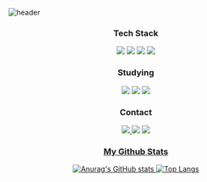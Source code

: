 ![header](https://capsule-render.vercel.app/api?type=transparent&text=Hello%20World!&desc=PJ's%20Github&descAlignY=80&descAlign=68&color=timeGradient)



 
 
 <h3 align="center"> Tech Stack </h3>
<div align="center">
<img src="https://img.shields.io/badge/Fortran-734F96?style=flat-square&logo=Fortran&logoColor=white"/> <img src="https://img.shields.io/badge/Python-3776AB?style=flat-square&logo=Python&logoColor=white"/> <img src="https://img.shields.io/badge/C-A8B9CC?style=flat-square&logo=C&logoColor=white"/> <img src="https://img.shields.io/badge/Java-007396?style=flat-square&logo=Java&logoColor=white"/>

 <h3 align="center"> Studying </h3>
<div align="center">
<img src="https://img.shields.io/badge/TensorFlow-FF6F00?style=flat-square&logo=TensorFlow&logoColor=white"/> <img src="https://img.shields.io/badge/Go-00ADD8?style=flat-square&logo=Go&logoColor=white"/> <img src="https://img.shields.io/badge/JavaScript-F7DF1E?style=flat-square&logo=JavaScript&logoColor=white"/>

 <h3 align="center"> Contact </h3>
 <div align="center">
<a href="https://github.com/pyungjinpark"><img src="https://img.shields.io/badge/Github-181717?style=flat-square&logo=Github&logoColor=white&link=https://github.com/pyungjinpark"/>  <a href="mailto:pjpark@postech.ac.kr" target="_blank"><img src="https://img.shields.io/badge/Gmail-EA4335?style=flat-square&logo=Gmail&logoColor=white"/></a> <a href="https://www.instagram.com/pjp_95/"><img src="https://img.shields.io/badge/Instagram-E4405F?style=flat-square&logo=Instagram&logoColor=white&link=https://www.instagram.com/pjp_95"/> 

  <h3 align="center">My Github Stats</h3>
<div align="center">
 
![Anurag's GitHub stats](https://github-readme-stats.vercel.app/api?username=pyungjinpark&theme=dark&show_icons=true)
 [![Top Langs](https://github-readme-stats.vercel.app/api/top-langs/?username=pyungjinpark&layout=compact)](https://github.com/anuraghazra/github-readme-stats)
<!--
**pyungjinpark/pyungjinpark** is a ✨ _special_ ✨ repository because its `README.md` (this file) appears on your GitHub profile.

Here are some ideas to get you started:

- 🔭 I’m currently working on ...
- 🌱 I’m currently learning ...
- 👯 I’m looking to collaborate on ...
- 🤔 I’m looking for help with ...
- 💬 Ask me about ...
- 📫 How to reach me: ...
- 😄 Pronouns: ...
- ⚡ Fun fact: ...
-->

